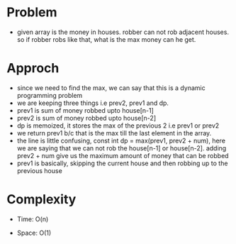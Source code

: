# Problem
- given array is the money in houses. robber can not rob adjacent houses. so if robber robs like that, what is
 the max money can he get.

# Approch
- since we need to find the max, we can say that this is a dynamic programming problem
- we are keeping three things i.e prev2, prev1 and dp. 
- prev1 is sum of money robbed upto house[n-1]
- prev2 is sum of money robbed upto house[n-2]
- dp is memoized, it stores the max of the previous 2 i.e prev1 or prev2
- we return prev1 b/c that is the max till the last element in the array.            
- the line is little confusing, const int dp = max(prev1, prev2 + num), here we are saying that we can not rob the 
   house[n-1] or house[n-2]. adding prev2 + num give us the maximum amount of money that can be robbed
- prev1 is basically, skipping the current house and then robbing up to the previous house



# Complexity

- Time: O(n) 

- Space: O(1) 